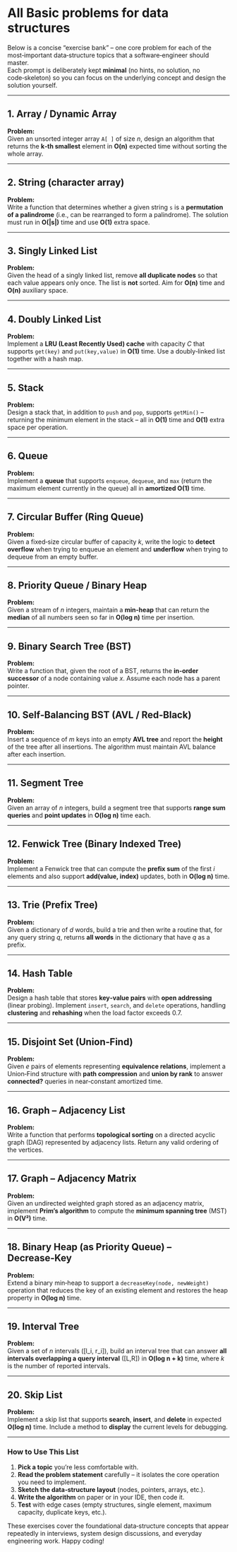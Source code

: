 # All Basic problems for data structures

Below is a concise “exercise bank” – one core problem for each of the most‑important data‑structure topics that a software‑engineer should master.  
Each prompt is deliberately kept **minimal** (no hints, no solution, no code‑skeleton) so you can focus on the underlying concept and design the solution yourself.

---

## 1. **Array / Dynamic Array**
**Problem:**  
Given an unsorted integer array `A[ ]` of size *n*, design an algorithm that returns the **k‑th smallest** element in **O(n)** expected time without sorting the whole array.

---

## 2. **String (character array)**
**Problem:**  
Write a function that determines whether a given string `s` is a **permutation of a palindrome** (i.e., can be rearranged to form a palindrome). The solution must run in **O(|s|)** time and use **O(1)** extra space.

---

## 3. **Singly Linked List**
**Problem:**  
Given the head of a singly linked list, remove **all duplicate nodes** so that each value appears only once. The list is **not** sorted. Aim for **O(n)** time and **O(n)** auxiliary space.

---

## 4. **Doubly Linked List**
**Problem:**  
Implement a **LRU (Least Recently Used) cache** with capacity *C* that supports `get(key)` and `put(key,value)` in **O(1)** time. Use a doubly‑linked list together with a hash map.

---

## 5. **Stack**
**Problem:**  
Design a stack that, in addition to `push` and `pop`, supports `getMin()` – returning the minimum element in the stack – all in **O(1)** time and **O(1)** extra space per operation.

---

## 6. **Queue**
**Problem:**  
Implement a **queue** that supports `enqueue`, `dequeue`, and `max` (return the maximum element currently in the queue) all in **amortized O(1)** time.

---

## 7. **Circular Buffer (Ring Queue)**
**Problem:**  
Given a fixed‑size circular buffer of capacity *k*, write the logic to **detect overflow** when trying to enqueue an element and **underflow** when trying to dequeue from an empty buffer.

---

## 8. **Priority Queue / Binary Heap**
**Problem:**  
Given a stream of *n* integers, maintain a **min‑heap** that can return the **median** of all numbers seen so far in **O(log n)** time per insertion.

---

## 9. **Binary Search Tree (BST)**
**Problem:**  
Write a function that, given the root of a BST, returns the **in‑order successor** of a node containing value *x*. Assume each node has a parent pointer.

---

## 10. **Self‑Balancing BST (AVL / Red‑Black)**
**Problem:**  
Insert a sequence of *m* keys into an empty **AVL tree** and report the **height** of the tree after all insertions. The algorithm must maintain AVL balance after each insertion.

---

## 11. **Segment Tree**
**Problem:**  
Given an array of *n* integers, build a segment tree that supports **range sum queries** and **point updates** in **O(log n)** time each.

---

## 12. **Fenwick Tree (Binary Indexed Tree)**
**Problem:**  
Implement a Fenwick tree that can compute the **prefix sum** of the first *i* elements and also support **add(value, index)** updates, both in **O(log n)** time.

---

## 13. **Trie (Prefix Tree)**
**Problem:**  
Given a dictionary of *d* words, build a trie and then write a routine that, for any query string *q*, returns **all words** in the dictionary that have *q* as a prefix.

---

## 14. **Hash Table**
**Problem:**  
Design a hash table that stores **key‑value pairs** with **open addressing** (linear probing). Implement `insert`, `search`, and `delete` operations, handling **clustering** and **rehashing** when the load factor exceeds 0.7.

---

## 15. **Disjoint Set (Union‑Find)**
**Problem:**  
Given *e* pairs of elements representing **equivalence relations**, implement a Union‑Find structure with **path compression** and **union by rank** to answer **connected?** queries in near‑constant amortized time.

---

## 16. **Graph – Adjacency List**
**Problem:**  
Write a function that performs **topological sorting** on a directed acyclic graph (DAG) represented by adjacency lists. Return any valid ordering of the vertices.

---

## 17. **Graph – Adjacency Matrix**
**Problem:**  
Given an undirected weighted graph stored as an adjacency matrix, implement **Prim’s algorithm** to compute the **minimum spanning tree** (MST) in **O(V²)** time.

---

## 18. **Binary Heap (as Priority Queue) – Decrease‑Key**
**Problem:**  
Extend a binary min‑heap to support a `decreaseKey(node, newWeight)` operation that reduces the key of an existing element and restores the heap property in **O(log n)** time.

---

## 19. **Interval Tree**
**Problem:**  
Given a set of *n* intervals \([l_i, r_i]\), build an interval tree that can answer **all intervals overlapping a query interval** \([L,R]\) in **O(log n + k)** time, where *k* is the number of reported intervals.

---

## 20. **Skip List**
**Problem:**  
Implement a skip list that supports **search**, **insert**, and **delete** in expected **O(log n)** time. Include a method to **display** the current levels for debugging.

---

### How to Use This List
1. **Pick a topic** you’re less comfortable with.  
2. **Read the problem statement** carefully – it isolates the core operation you need to implement.  
3. **Sketch the data‑structure layout** (nodes, pointers, arrays, etc.).  
4. **Write the algorithm** on paper or in your IDE, then code it.  
5. **Test** with edge cases (empty structures, single element, maximum capacity, duplicate keys, etc.).  

These exercises cover the foundational data‑structure concepts that appear repeatedly in interviews, system design discussions, and everyday engineering work. Happy coding!